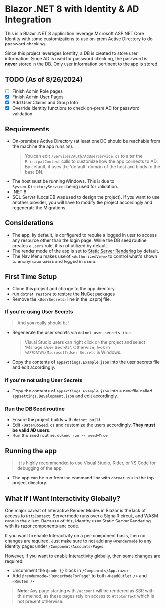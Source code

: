 # Blazor .NET 8 with Identity & AD Integration

This is a Blazor .NET 8 application leverage Microsoft ASP.NET Core Identity with some customizations to
use on-prem Active Directory to do password checking.

Since this project leverages Identity, a DB is created to store user information. Since AD is used for password
checking, the password is **never** stored in the DB. Only user information pertinent to the app is stored.

## TODO (As of 8/26/2024)

- [ ] Finish Admin Role pages
- [x] Finish Admin User Pages
- [x] Add User Claims and Group Info
- [x] Override Identity functions to check on-prem AD for password validation

## Requirements

- On-premises Active Directory (at least one DC should be reachable from the machine the app runs on).
  > You can edit `/Services/Auth/AdUserService.cs` to alter the `PrincipalContext` calls to customize how the app connects to AD. By default, it uses the 'default' domain of the host and binds to the base DN.
- The host must be running Windows. This is due to `System.DirectoryServices` being used for validation.
- .NET 8
- SQL Server (LocalDB was used to design the project). If you want to use another provider, you will have to modify the project accordingly and regenerate the Migrations.

## Considerations

- The app, by default, is configured to require a logged in user to access any resource other than the login page. While the DB seed routine creates a `Users` role, it is not utilized by default.
- The render mode of the app is set to [Static Server Rendering](https://learn.microsoft.com/en-us/aspnet/core/blazor/components/render-modes?view=aspnetcore-8.0) by default.
- The Nav Menu makes use of `<AuthorizedView>` to control what's shown to anonymous users and logged in users.

## First Time Setup

- Clone this project and change to the app directory.
- run `dotnet restore` to restore the NuGet packages
- Remove the `<UserSecrets>` line in the .csproj file.

### If you're using User Secrets
> And you really should be!
- Regenerate the user secrets via `dotnet user-secrets init`.
  > Visual Studio users can right click on the project and select 'Manage User Secrets'. Otherwise, look in `%APPDATA%\Microsoft\User Secrets` in Windows.
- Copy the contents of `appsettings.Example.json` into the user secrets file and edit accordingly.

### If you're not using User Secrets
- Copy the contents of `appsettings.Example.json` into a new file called `appsettings.Development.json` and edit accordingly.

### Run the DB Seed routine
- Ensure the project builds with `dotnet build`
- Edit `/Data/DbSeed.cs` and customize the users accordingly. **They must be valid AD users**.
- Run the seed routine: `dotnet run -- seed=True`

## Running the app
> It is highly recommended to use Visual Studio, Rider, or VS Code for debugging of the app.
- The app can be run from the command line with `dotnet run` in the top project directory.

## What If I Want Interactivity Globally?

One major caveat of Interactive Render Modes in Blazor is the lack
of access to `HttpContext`. Server mode runs over a SignalR circuit, and WASM runs
in the client. Because of this, Identity uses Static Server Rendering with its razor
components and code.

If you want to enable Interactivity on a per-component basis, then no changes are
required. Just make sure to not add any `@rendermode` to any Identity pages under `/Component/Accounts/Pages`.

However, if you want to enable Interactivity globally, then some changes are required:

- Uncomment the `@code {}` block in `/Components/App.razor`
- Add `@rendermode="RenderModeForPage"` to both `<HeadOutlet />` and `<Routes />`

> **Note**: Any page starting with `/account` will be rendered as SSR with this method, as these
pages rely on access to `HttpContext` which is not present otherwise.